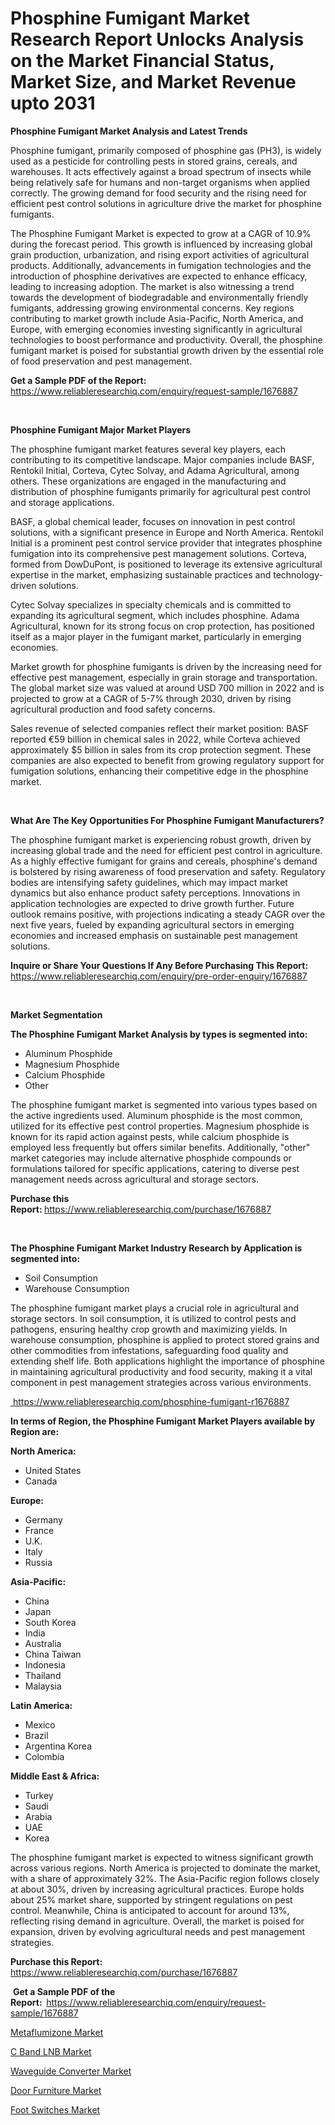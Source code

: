 <p><h1>Phosphine Fumigant Market Research Report Unlocks Analysis on the Market Financial Status, Market Size, and Market Revenue upto 2031</h1></p><p><strong>Phosphine Fumigant Market Analysis and Latest Trends</strong></p>
<p><p>Phosphine fumigant, primarily composed of phosphine gas (PH3), is widely used as a pesticide for controlling pests in stored grains, cereals, and warehouses. It acts effectively against a broad spectrum of insects while being relatively safe for humans and non-target organisms when applied correctly. The growing demand for food security and the rising need for efficient pest control solutions in agriculture drive the market for phosphine fumigants.</p><p>The Phosphine Fumigant Market is expected to grow at a CAGR of 10.9% during the forecast period. This growth is influenced by increasing global grain production, urbanization, and rising export activities of agricultural products. Additionally, advancements in fumigation technologies and the introduction of phosphine derivatives are expected to enhance efficacy, leading to increasing adoption. The market is also witnessing a trend towards the development of biodegradable and environmentally friendly fumigants, addressing growing environmental concerns. Key regions contributing to market growth include Asia-Pacific, North America, and Europe, with emerging economies investing significantly in agricultural technologies to boost performance and productivity. Overall, the phosphine fumigant market is poised for substantial growth driven by the essential role of food preservation and pest management.</p></p>
<p><strong>Get a Sample PDF of the Report:&nbsp;</strong> <a href="https://www.reliableresearchiq.com/enquiry/request-sample/1676887?utm_campaign=1087&utm_medium=2&utm_source=Github&utm_content=ia&utm_term=30092024&utm_id=phosphine-fumigant">https://www.reliableresearchiq.com/enquiry/request-sample/1676887</a></p>
<p>&nbsp;</p>
<p><strong>Phosphine Fumigant Major Market Players</strong></p>
<p><p>The phosphine fumigant market features several key players, each contributing to its competitive landscape. Major companies include BASF, Rentokil Initial, Corteva, Cytec Solvay, and Adama Agricultural, among others. These organizations are engaged in the manufacturing and distribution of phosphine fumigants primarily for agricultural pest control and storage applications.</p><p>BASF, a global chemical leader, focuses on innovation in pest control solutions, with a significant presence in Europe and North America. Rentokil Initial is a prominent pest control service provider that integrates phosphine fumigation into its comprehensive pest management solutions. Corteva, formed from DowDuPont, is positioned to leverage its extensive agricultural expertise in the market, emphasizing sustainable practices and technology-driven solutions.</p><p>Cytec Solvay specializes in specialty chemicals and is committed to expanding its agricultural segment, which includes phosphine. Adama Agricultural, known for its strong focus on crop protection, has positioned itself as a major player in the fumigant market, particularly in emerging economies.</p><p>Market growth for phosphine fumigants is driven by the increasing need for effective pest management, especially in grain storage and transportation. The global market size was valued at around USD 700 million in 2022 and is projected to grow at a CAGR of 5-7% through 2030, driven by rising agricultural production and food safety concerns.</p><p>Sales revenue of selected companies reflect their market position: BASF reported €59 billion in chemical sales in 2022, while Corteva achieved approximately $5 billion in sales from its crop protection segment. These companies are also expected to benefit from growing regulatory support for fumigation solutions, enhancing their competitive edge in the phosphine market.</p></p>
<p>&nbsp;</p>
<p><strong>What Are The Key Opportunities For Phosphine Fumigant Manufacturers?</strong></p>
<p><p>The phosphine fumigant market is experiencing robust growth, driven by increasing global trade and the need for efficient pest control in agriculture. As a highly effective fumigant for grains and cereals, phosphine's demand is bolstered by rising awareness of food preservation and safety. Regulatory bodies are intensifying safety guidelines, which may impact market dynamics but also enhance product safety perceptions. Innovations in application technologies are expected to drive growth further. Future outlook remains positive, with projections indicating a steady CAGR over the next five years, fueled by expanding agricultural sectors in emerging economies and increased emphasis on sustainable pest management solutions.</p></p>
<p><strong>Inquire or Share Your Questions If Any Before Purchasing This Report:</strong> <a href="https://www.reliableresearchiq.com/enquiry/pre-order-enquiry/1676887?utm_campaign=1087&utm_medium=2&utm_source=Github&utm_content=ia&utm_term=30092024&utm_id=phosphine-fumigant">https://www.reliableresearchiq.com/enquiry/pre-order-enquiry/1676887</a></p>
<p>&nbsp;</p>
<p><strong>Market Segmentation</strong></p>
<p><strong>The Phosphine Fumigant Market Analysis by types is segmented into:</strong></p>
<p><ul><li>Aluminum Phosphide</li><li>Magnesium Phosphide</li><li>Calcium Phosphide</li><li>Other</li></ul></p>
<p><p>The phosphine fumigant market is segmented into various types based on the active ingredients used. Aluminum phosphide is the most common, utilized for its effective pest control properties. Magnesium phosphide is known for its rapid action against pests, while calcium phosphide is employed less frequently but offers similar benefits. Additionally, "other" market categories may include alternative phosphide compounds or formulations tailored for specific applications, catering to diverse pest management needs across agricultural and storage sectors.</p></p>
<p><strong>Purchase this Report:&nbsp;</strong><a href="https://www.reliableresearchiq.com/purchase/1676887?utm_campaign=1087&utm_medium=2&utm_source=Github&utm_content=ia&utm_term=30092024&utm_id=phosphine-fumigant">https://www.reliableresearchiq.com/purchase/1676887</a></p>
<p>&nbsp;</p>
<p><strong>The Phosphine Fumigant Market Industry Research by Application is segmented into:</strong></p>
<p><ul><li>Soil Consumption</li><li>Warehouse Consumption</li></ul></p>
<p><p>The phosphine fumigant market plays a crucial role in agricultural and storage sectors. In soil consumption, it is utilized to control pests and pathogens, ensuring healthy crop growth and maximizing yields. In warehouse consumption, phosphine is applied to protect stored grains and other commodities from infestations, safeguarding food quality and extending shelf life. Both applications highlight the importance of phosphine in maintaining agricultural productivity and food security, making it a vital component in pest management strategies across various environments.</p></p>
<p><a href="https://www.reliableresearchiq.com/phosphine-fumigant-r1676887?utm_campaign=1087&utm_medium=2&utm_source=Github&utm_content=ia&utm_term=30092024&utm_id=phosphine-fumigant">&nbsp;https://www.reliableresearchiq.com/phosphine-fumigant-r1676887</a></p>
<p><strong>In terms of Region, the Phosphine Fumigant Market Players available by Region are:</strong></p>
<p>
    <p> <strong> North America: </strong>
        <ul>
            <li>United States</li>
            <li>Canada</li>
        </ul>
        </p> 
    <p> <strong> Europe: </strong>
        <ul>
            <li>Germany</li>
            <li>France</li>
            <li>U.K.</li>
            <li>Italy</li>
            <li>Russia</li>
        </ul>
        </p> 
    <p> <strong> Asia-Pacific: </strong>
        <ul>
            <li>China</li>
            <li>Japan</li>
            <li>South Korea</li>
            <li>India</li>
            <li>Australia</li>
            <li>China Taiwan</li>
            <li>Indonesia</li>
            <li>Thailand</li>
            <li>Malaysia</li>
        </ul>
        </p> 
    <p> <strong> Latin America: </strong>
        <ul>
            <li>Mexico</li>
            <li>Brazil</li>
            <li>Argentina Korea</li>
            <li>Colombia</li>
        </ul>
        </p> 
    <p> <strong> Middle East & Africa: </strong>
        <ul>
            <li>Turkey</li>
            <li>Saudi</li>
            <li>Arabia</li>
            <li>UAE</li>
            <li>Korea</li>
        </ul>
    </p>
    </p>
<p><p>The phosphine fumigant market is expected to witness significant growth across various regions. North America is projected to dominate the market, with a share of approximately 32%. The Asia-Pacific region follows closely at about 30%, driven by increasing agricultural practices. Europe holds about 25% market share, supported by stringent regulations on pest control. Meanwhile, China is anticipated to account for around 13%, reflecting rising demand in agriculture. Overall, the market is poised for expansion, driven by evolving agricultural needs and pest management strategies.</p></p>
<p><strong>Purchase this Report: </strong><a href="https://www.reliableresearchiq.com/purchase/1676887?utm_campaign=1087&utm_medium=2&utm_source=Github&utm_content=ia&utm_term=30092024&utm_id=phosphine-fumigant">https://www.reliableresearchiq.com/purchase/1676887</a></p>
<p>&nbsp;<strong>Get a Sample PDF of the Report:&nbsp;&nbsp;</strong><a href="https://www.reliableresearchiq.com/enquiry/request-sample/1676887?utm_campaign=1087&utm_medium=2&utm_source=Github&utm_content=ia&utm_term=30092024&utm_id=phosphine-fumigant">https://www.reliableresearchiq.com/enquiry/request-sample/1676887</a></p>
<p><strong></strong></p>
<p><p><a href="https://github.com/MCGEE-CRANECaitlyn/Market-Research-Report-List-1/blob/main/metaflumizone-market.md?utm_campaign=1087&utm_medium=2&utm_source=Github&utm_content=ia&utm_term=30092024&utm_id=phosphine-fumigant">Metaflumizone Market</a></p><p><a href="https://issuu.com/reportprime-2/docs/c-band-lnb-market-size-2030.pptx_fc3528fa665837?utm_campaign=1087&utm_medium=2&utm_source=Github&utm_content=ia&utm_term=30092024&utm_id=phosphine-fumigant">C Band LNB Market</a></p><p><a href="https://issuu.com/reportprime-2/docs/waveguide-converter-market-size-203_fb929c8c1c3d45?utm_campaign=1087&utm_medium=2&utm_source=Github&utm_content=ia&utm_term=30092024&utm_id=phosphine-fumigant">Waveguide Converter Market</a></p><p><a href="https://www.linkedin.com/pulse/door-furniture-industry-analysis-report-its-market-size-growing-aco3e?utm_campaign=1087&utm_medium=2&utm_source=Github&utm_content=ia&utm_term=30092024&utm_id=phosphine-fumigant">Door Furniture Market</a></p><p><a href="https://www.linkedin.com/pulse/global-foot-switches-market-size-expected-reach-cagr-129-report-npo2f?utm_campaign=1087&utm_medium=2&utm_source=Github&utm_content=ia&utm_term=30092024&utm_id=phosphine-fumigant">Foot Switches Market</a></p></p>